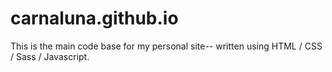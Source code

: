 # carnaluna.github.io

This is the main code base for my personal site-- written using HTML / CSS / Sass / Javascript.
